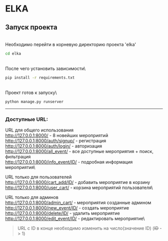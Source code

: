 # ELKA  
## Запуск проекта  
\
Необходимо перейти в корневую директорию проекта 'elka'
```bash
cd elka
```
\
После чего установить зависимости\
```bash
pip install -r requirements.txt
```
\
Проект готов к запуску\
```bash
python manage.py runserver
```
***
### Доступные URL:  
URL для общего использования\
<http://127.0.0.1:8000/> - 8 новейших мероприятий\
<http://127.0.0.1:8000/auth/signup/> - регистрация\
<http://127.0.0.1:8000/auth/login/> - авторизация\
<http://127.0.0.1:8000/all_event/> - все доступные мероприятия + поиск, фильтрация\
<http://127.0.0.1:8000/info_event/ID/> - подробная информация мероприятия\

URL только для пользователей\
<http://127.0.0.1:8000/cart_add/ID/> - добавить мероприятие в корзину\
<http://127.0.0.1:8000/user_cart/> - корзина мероприятий пользователя\

URL только для админов\
<http://127.0.0.1:8000/admin_cart/> - мероприятия созданные админом\
<http://127.0.0.1:8000/new_event/ID/> - создать мероприятие\
<http://127.0.0.1:8000/delete/ID/> - удалить мероприятие\
<http://127.0.0.1:8000/edit_event/ID/> - редактировать мероприятие\
> URL с ID в конце необходимо изменить на число(значение ID) (~~ID~~ -> 1)